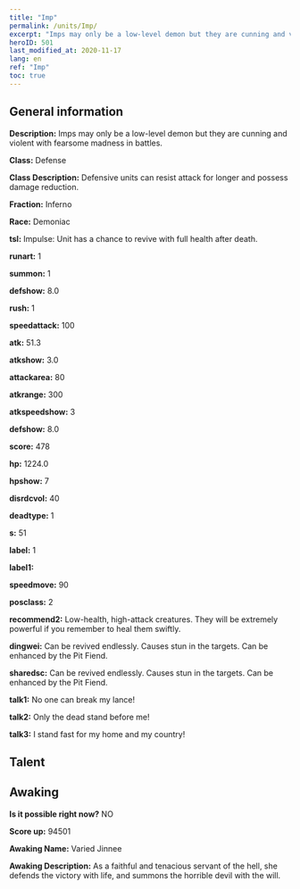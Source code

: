 ```yaml
---
title: "Imp"
permalink: /units/Imp/
excerpt: "Imps may only be a low-level demon but they are cunning and violent with fearsome madness in battles."
heroID: 501
last_modified_at: 2020-11-17
lang: en
ref: "Imp"
toc: true
---
```

## General information
 **Description:** Imps may only be a low-level demon but they are cunning and violent with fearsome madness in battles.

 **Class:** Defense

 **Class Description:** Defensive units can resist attack for longer and possess damage reduction.

 **Fraction:** Inferno

 **Race:** Demoniac

 **tsl:** Impulse: Unit has a chance to revive with full health after death.

 **runart:** 1

 **summon:** 1

 **defshow:** 8.0

 **rush:** 1

 **speedattack:** 100

 **atk:** 51.3

 **atkshow:** 3.0

 **attackarea:** 80

 **atkrange:** 300

 **atkspeedshow:** 3

 **defshow:** 8.0

 **score:** 478

 **hp:** 1224.0

 **hpshow:** 7

 **disrdcvol:** 40

 **deadtype:** 1

 **s:** 51

 **label:** 1

 **label1:** 

 **speedmove:** 90

 **posclass:** 2

 **recommend2:** Low-health, high-attack creatures. They will be extremely powerful if you remember to heal them swiftly.

 **dingwei:** Can be revived endlessly. Causes stun in the targets. Can be enhanced by the Pit Fiend.

 **sharedsc:** Can be revived endlessly. Causes stun in the targets. Can be enhanced by the Pit Fiend.

 **talk1:** No one can break my lance!

 **talk2:** Only the dead stand before me!

 **talk3:** I stand fast for my home and my country!

## Talent
## Awaking
 **Is it possible right now?** NO

 **Score up:** 94501

 **Awaking Name:** Varied Jinnee

 **Awaking Description:** As a faithful and tenacious servant of the hell, she defends the victory with life, and summons the horrible devil with the will.

